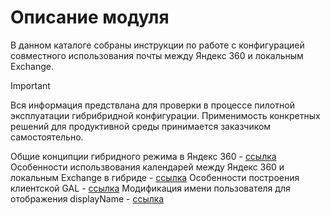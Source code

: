 # Описание модуля 
В данном каталоге собраны инструкции по работе с конфигурацией совместного использования почты между Яндекс 360 и локальным Exchange.

> [!IMPORTANT]
> Вся информация предствлана для проверки в процессе пилотной эксплуатации гибрибридной конфигурации. Применимость конкретных решений для продуктивной среды принимается заказчиком самостоятельно.

Общие конципции гибридного режима в Яндекс 360 - [ссылка](HybridEssentials.md)
Особенности использвования календарей между Яндекс 360 и локальным Exchange в гибриде - [ссылка](Calendar.md)
Особенности построения клиентской GAL - [ссылка](AddressBook.md)
Модификация имени пользователя для отображения displayName - [ссылка](AddDisplayName.md)